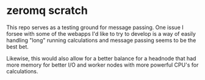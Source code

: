 zeromq scratch
=================

This repo serves as a testing ground for message passing. One issue I forsee with some of the webapps I'd like to try to develop is a way of easily handling "long" running calculations and message passing seems to be the best bet. 

Likewise, this would also allow for a better balance for a headnode that had more memory for better I/O and worker nodes with more powerful CPU's for calculations.